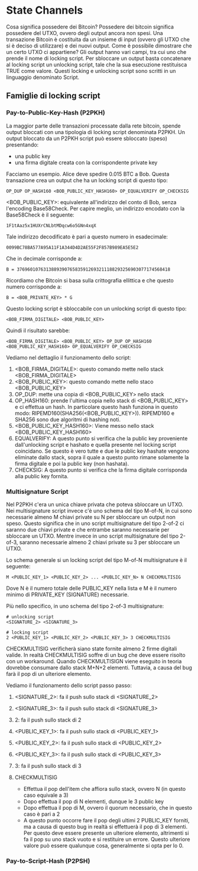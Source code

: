 # State Channels

Cosa significa possedere dei Bitcoin? Possedere dei bitcoin significa possedere del UTXO, ovvero degli output ancora non spesi. Una transazione Bitcoin è costituita da un insieme di input (ovvero gli UTXO che si è deciso di utilizzare) e dei nuovi output. Come è possibile dimostrare che un certo UTXO ci appartiene? Gli output hanno vari campi, tra cui uno che prende il nome di locking script. Per sbloccare un output basta concatenare al locking script un unlocking script, tale che la sua esecuzione restituisca TRUE come valore. Questi locking e unlocking script sono scritti in un linguaggio denominato Script.

## Famiglie di locking script

### Pay-to-Public-Key-Hash (P2PKH)
La maggior parte delle transazioni processate dalla rete bitcoin, spende output bloccati con una tipologia di locking script denominata P2PKH. Un output bloccato da un P2PKH script può essere sbloccato (speso) presentando:
- una public key
- una firma digitale creata con la corrispondente private key

Facciamo un esempio. Alice deve spedire 0.015 BTC a Bob. Questa transazione crea un output che ha un locking script di questo tipo:
```
OP_DUP OP_HASH160 <BOB_PUBLIC_KEY_HASH160> OP_EQUALVERIFY OP_CHECKSIG
```

<BOB_PUBLIC_KEY>: equivalente all'indirizzo del conto di Bob, senza l'encoding Base58Check. Per capire meglio, un indirizzo encodato con la Base58Check è il seguente:
```
1F1tAaz5x1HUXrCNLbtMDqcw6o5GNn4xqX
```

Tale indirizzo decodificato è pari a questo numero in esadecimale:
```
0099BC78BA577A95A11F1A344D4D2AE55F2F857B989EA5E5E2
```

Che in decimale corrisponde a:
```
B = 3769601076313889390765835912693211188293256903077174568418
```

Ricordiamo che Bitcoin si basa sulla crittografia ellittica e che questo numero corrisponde a:
```
B = <BOB_PRIVATE_KEY> * G
```

Questo locking script è sbloccabile con un unlocking script di questo tipo:
```
<BOB_FIRMA_DIGITALE> <BOB_PUBLIC_KEY>
```

Quindi il risultato sarebbe:
```
<BOB_FIRMA_DIGITALE> <BOB_PUBLIC_KEY> OP_DUP OP_HASH160 <BOB_PUBLIC_KEY_HASH160> OP_EQUALVERIFY OP_CHECKSIG
```

Vediamo nel dettaglio il funzionamento dello script:

1. <BOB_FIRMA_DIGITALE>: questo comando mette nello stack <BOB_FIRMA_DIGITALE>
2. <BOB_PUBLIC_KEY>: questo comando mette nello staco <BOB_PUBLIC_KEY>
3. OP_DUP: mette una copia di <BOB_PUBLIC_KEY> nello stack
4. OP_HASH160: prende l'ultima copia nello stack di <BOB_PUBLIC_KEY> e ci effettua un hash. In particolare questo hash funziona in questo modo: RIPEMD160(SHA256(<BOB_PUBLIC_KEY>)). RIPEMD160 e SHA256 sono due algoritmi di hashing noti.
5. <BOB_PUBLIC_KEY_HASH160>: Viene messo nello stack <BOB_PUBLIC_KEY_HASH160>
6. EQUALVERIFY: A questo punto si verifica che la public key proveniente dall'unlocking script e hashato e quella presente nel locking script coincidano. Se questo è vero tutte e due le public key hashate vengono eliminate dallo stack, sopra il quale a questo punto rimane solamente la firma digitale e poi la public key (non hashata).
7. CHECKSIG: A questo punto si verifica che la firma digitale corrisponda alla public key fornita.


### Multisignature Script
Nel P2PKH c'era un unica chiave privata che poteva sbloccare un UTXO. Nei multisignature script invece c'è uno schema del tipo M-of-N, in cui sono necessarie almeno M chiavi private su N per sbloccare un output non speso. Questo significa che in uno script multisignature del tipo 2-of-2 ci saranno due chiavi private e che entrambe saranno necessarie per sbloccare un UTXO. Mentre invece in uno script multisignature del tipo 2-of-3, saranno necessarie almeno 2 chiavi private su 3 per sbloccare un UTXO.

Lo schema generale si un locking script del tipo M-of-N multisignature è il seguente:
```
M <PUBLIC_KEY_1> <PUBLIC_KEY_2> ... <PUBLIC_KEY_N> N CHECKMULTISIG
```

Dove N è il numero totale delle PUBLIC_KEY nella lista e M è il numero minimo di PRIVATE_KEY (SIGNATURE) necessarie.

Più nello specifico, in uno schema del tipo 2-of-3 multisignature:
```
# unlocking script
<SIGNATURE_2> <SIGNATURE_3>

# locking script
2 <PUBLIC_KEY_1> <PUBLIC_KEY_2> <PUBLIC_KEY_3> 3 CHECKMULTISIG
```

CHECKMULTISIG verificherà siano state fornite almeno 2 firme digitali valide. In realtà CHECKMULTISIG soffre di un bug che deve essere risolto con un workaround. Quando CHECKMULTISIGN viene eseguito in teoria dovrebbe consumare dallo stack M+N+2 elementi. Tuttavia, a causa del bug farà il pop di un ulteriore elemento.

Vediamo il funzionamento dello script passo passo:

1. <SIGNATURE_2>: fa il push sullo stack di <SIGNATURE_2>
2. <SIGNATURE_3>: fa il push sullo stack di <SIGNATURE_3>
3. 2: fa il push sullo stack di 2
4. <PUBLIC_KEY_1>: fa il push sullo stack di <PUBLIC_KEY_1>
5. <PUBLIC_KEY_2>: fa il push sullo stack di <PUBLIC_KEY_2>
6. <PUBLIC_KEY_3>: fa il push sullo stack di <PUBLIC_KEY_3>
7. 3: fa il push sullo stack di 3
8. CHECKMULTISIG
	
	- Effettua il pop dell'item che affiora sullo stack, ovvero N (in questo caso equivale a 3)
	- Dopo effettua il pop di N elementi, dunque le 3 public key
	- Dopo effettua il pop di M, ovvero il quorum necessario, che in questo caso è pari a 2
	- A questo punto occorre fare il pop degli ultimi 2 PUBLIC_KEY forniti, ma a causa di questo bug in realtà si effettuerà il pop di 3 elementi. Per questo deve essere presente un ulteriore elemento, altrimenti si fa il pop su uno stack vuoto e si restituire un errore. Questo ulteriore valore può essere qualunque cosa, generalmente si opta per lo 0.


### Pay-to-Script-Hash (P2PSH)
